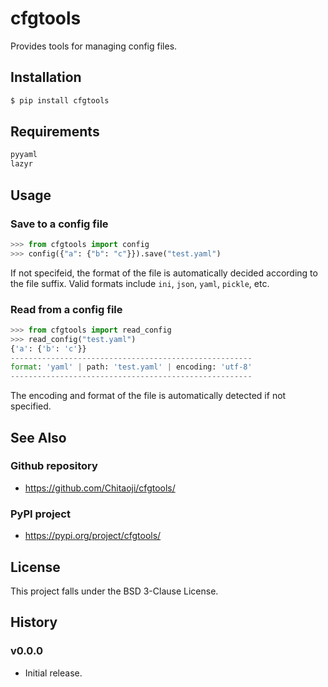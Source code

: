 # cfgtools
Provides tools for managing config files.

## Installation
```sh
$ pip install cfgtools
```

## Requirements
```txt
pyyaml
lazyr
```

## Usage
### Save to a config file

```py
>>> from cfgtools import config
>>> config({"a": {"b": "c"}}).save("test.yaml")
```
If not specifeid, the format of the file is automatically decided according to the file suffix. Valid formats include `ini`, `json`, `yaml`, `pickle`, etc.

### Read from a config file
```py
>>> from cfgtools import read_config
>>> read_config("test.yaml")
{'a': {'b': 'c'}}
------------------------------------------------------
format: 'yaml' | path: 'test.yaml' | encoding: 'utf-8'
------------------------------------------------------
```
The encoding and format of the file is automatically detected if not specified.

## See Also
### Github repository
* https://github.com/Chitaoji/cfgtools/

### PyPI project
* https://pypi.org/project/cfgtools/

## License
This project falls under the BSD 3-Clause License.

## History
### v0.0.0
* Initial release.
